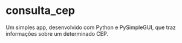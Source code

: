 # consulta_cep
Um simples app, desenvolvido com Python e PySimpleGUI, que traz informações sobre um determinado CEP.
